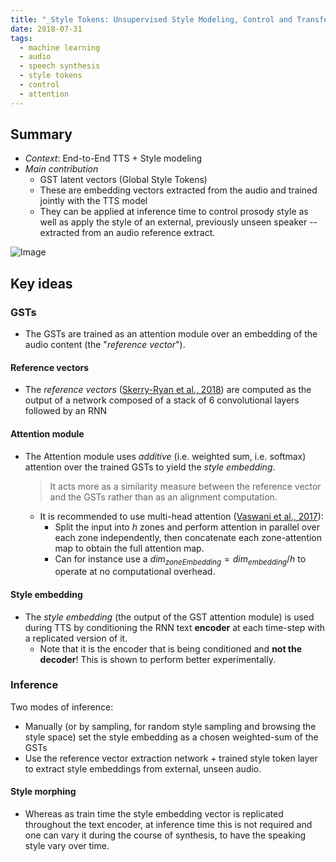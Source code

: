 ```yaml
---
title: "_Style Tokens: Unsupervised Style Modeling, Control and Transfer in End-to-End Speech Synthesis_"
date: 2018-07-31
tags:
  - machine learning
  - audio
  - speech synthesis
  - style tokens
  - control
  - attention
---
```


## Summary

* _Context_: End-to-End TTS + Style modeling
* _Main contribution_
    - GST latent vectors (Global Style Tokens)
    - These are embedding vectors extracted from the audio and trained jointly
    with the TTS model
    - They can be applied at inference time to control prosody style as well as
    apply the style of an external, previously unseen speaker -- extracted from
    an audio reference extract.

![Image][Model architecture]

## Key ideas

### GSTs

* The GSTs are trained as an attention module over an embedding of the audio
content (the "_reference vector_").

#### Reference vectors

* The _reference vectors_ ([Skerry-Ryan et al., 2018]) are computed as the
output of a network composed of a stack of 6 convolutional layers followed
by an RNN

#### Attention module

* The Attention module uses _additive_ (i.e. weighted sum, i.e. softmax)
  attention over the trained GSTs to yield the _style embedding_.
  > It acts more as a similarity measure between the reference vector and the GSTs
  rather than as an alignment computation.

    * It is recommended to use multi-head attention ([Vaswani et al., 2017]):
        - Split the input into $h$ zones and perform attention in parallel over
        each zone independently, then concatenate each zone-attention map to obtain
        the full attention map.
        - Can for instance use a $dim_{zoneEmbedding} = dim_{embedding} / h$ to
        operate at no computational overhead.

#### Style embedding

* The _style embedding_ (the output of the GST attention module) is used
during TTS by conditioning the RNN text **encoder** at each time-step with a
replicated version of it.
    - Note that it is the encoder that is being conditioned and **not the decoder**!
    This is shown to perform better experimentally.

### Inference

Two modes of inference:

* Manually (or by sampling, for random style sampling and browsing the style
space) set the style embedding as a chosen weighted-sum of the GSTs
* Use the reference vector extraction network + trained style token layer to
extract style embeddings from external, unseen audio.

#### Style morphing

* Whereas as train time the style embedding vector is replicated throughout the
text encoder, at inference time this is not required and one can vary it during
the course of synthesis, to have the speaking style vary over time.


[Model architecture]: https://2.bp.blogspot.com/-Qq7kYTllplg/Wrp2uVX_vlI/AAAAAAAAChI/QF3QgeeDm7IgxlXmXvM4yE4MCTVwnQMuQCLcBGAs/s640/image2.png
[Skerry-Ryan et al., 2018]: https://arxiv.org/abs/1803.09047
[Vaswani et al., 2017]: https://arxiv.org/abs/1706.03762
